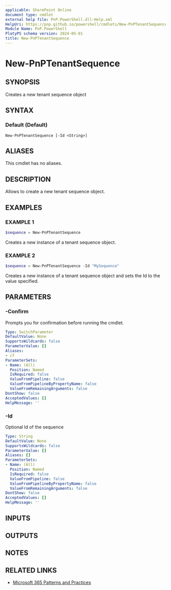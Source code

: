 ```yaml
---
applicable: SharePoint Online
document type: cmdlet
external help file: PnP.PowerShell.dll-Help.xml
HelpUri: https://pnp.github.io/powershell/cmdlets/New-PnPTenantSequence.html
Module Name: PnP.PowerShell
PlatyPS schema version: 2024-05-01
title: New-PnPTenantSequence
---
```


# New-PnPTenantSequence

## SYNOPSIS

Creates a new tenant sequence object

## SYNTAX

### Default (Default)

```
New-PnPTenantSequence [-Id <String>]
```

## ALIASES

This cmdlet has no aliases.

## DESCRIPTION

Allows to create a new tenant sequence object.

## EXAMPLES

### EXAMPLE 1

```powershell
$sequence = New-PnPTenantSequence
```

Creates a new instance of a tenant sequence object.

### EXAMPLE 2

```powershell
$sequence = New-PnPTenantSequence -Id "MySequence"
```

Creates a new instance of a tenant sequence object and sets the Id to the value specified.

## PARAMETERS

### -Confirm

Prompts you for confirmation before running the cmdlet.

```yaml
Type: SwitchParameter
DefaultValue: None
SupportsWildcards: false
ParameterValue: []
Aliases:
- cf
ParameterSets:
- Name: (All)
  Position: Named
  IsRequired: false
  ValueFromPipeline: false
  ValueFromPipelineByPropertyName: false
  ValueFromRemainingArguments: false
DontShow: false
AcceptedValues: []
HelpMessage: ''
```

### -Id

Optional Id of the sequence

```yaml
Type: String
DefaultValue: None
SupportsWildcards: false
ParameterValue: []
Aliases: []
ParameterSets:
- Name: (All)
  Position: Named
  IsRequired: false
  ValueFromPipeline: false
  ValueFromPipelineByPropertyName: false
  ValueFromRemainingArguments: false
DontShow: false
AcceptedValues: []
HelpMessage: ''
```

## INPUTS

## OUTPUTS

## NOTES

## RELATED LINKS

- [Microsoft 365 Patterns and Practices](https://aka.ms/m365pnp)
